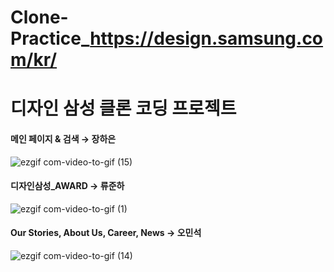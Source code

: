 # Clone-Practice_https://design.samsung.com/kr/
# 디자인 삼성 클론 코딩 프로젝트

<h4>메인 페이지 & 검색 &rarr; 장하은</h4>

![ezgif com-video-to-gif (15)](https://github.com/JangHaEunn/Clone-Practice_https-design.samsung.com-kr/assets/117424784/c848614d-4b07-4998-bad4-8d459db6c5c7)

<h4>디자인삼성_AWARD  &rarr; 류준하</h4>

![ezgif com-video-to-gif (1)](https://github.com/JunHa1307/Clone-Practice_https-design.samsung.com-kr/assets/117423310/6be42057-c8f8-47a6-a1ed-3f703f4b61dc)

<h4>Our Stories, About Us, Career, News &rarr; 오민석</h4>

![ezgif com-video-to-gif (14)](https://github.com/JangHaEunn/Clone-Practice_https-design.samsung.com-kr/assets/117424784/3d6a7321-3407-408b-9c11-4ade59c6421b)
